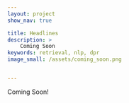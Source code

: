 ```yaml
---
layout: project
show_nav: true

title: Headlines
description: >
    Coming Soon
keywords: retrieval, nlp, dpr
image_small: /assets/coming_soon.png


---
```


Coming Soon!
